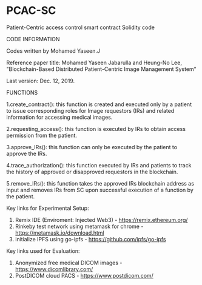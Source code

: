 # PCAC-SC
Patient-Centric access control smart contract Solidity code

CODE INFORMATION

Codes written by Mohamed Yaseen.J

Reference paper title: Mohamed Yaseen Jabarulla and Heung-No Lee, "Blockchain-Based Distributed Patient-Centric Image Management System"

Last version: Dec. 12, 2019.

FUNCTIONS

1.create_contract(): this function is created and executed only by a patient to issue corresponding roles for Image requestors (IRs) and related information for accessing medical images.

2.requesting_access(): this function is executed by IRs to obtain access permission from the patient. 

3.approve_IRs(): this function can only be executed by the patient to approve the IRs.

4.trace_authorization(): this function executed by IRs and patients to track the history of approved or disapproved requestors in the blockchain.

5.remove_IRs(): this function takes the approved IRs blockchain address as input and removes IRs from SC upon successful execution of a function by the patient.

Key links for Experimental Setup:

1. Remix IDE (Enviroment: Injected Web3) - https://remix.ethereum.org/
2. Rinkeby test network using metamask for chrome - https://metamask.io/download.html
3. initialize IPFS using go-ipfs - https://github.com/ipfs/go-ipfs

Key links used for Evaluation:

1. Anonymized free medical DICOM images - https://www.dicomlibrary.com/
2. PostDICOM cloud PACS - https://www.postdicom.com/
